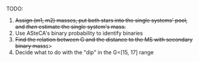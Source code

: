 
TODO:

1. <s>Assign (m1, m2) masses, put both stars into the single systems' pool, and  *then* estimate the single system's mass.</s>
2. Use ASteCA's binary probability to identify binaries
3. <s>Find the relation between G and the distance to the MS with secondary binary mass</s>s>
4. Decide what to do with the "dip" in the G=[15, 17] range



